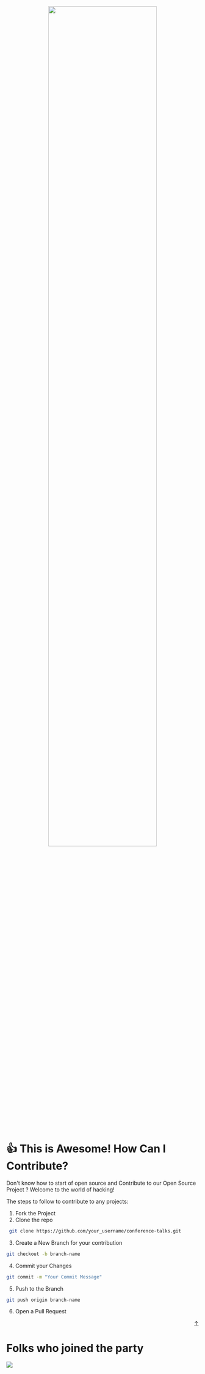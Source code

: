 

<div align="center">
  <img src="https://opengraph.github.com/3b128f0e88464a82a37f2daefd7d594c6f41a3c22b3bf94c0c030135039b5dd7/iamkrvikash/conference-talks" width="75%"/>
</div>


# 👍 This is Awesome! How Can I Contribute?

Don't know how to start of open source and Contribute to our Open Source Project ? Welcome to the world of hacking!

The steps to follow to contribute to any projects:

  1. Fork the Project 
  2. Clone the repo 
  ```sh
   git clone https://github.com/your_username/conference-talks.git
   ```
  3. Create a New Branch for your contribution 
  ```sh
  git checkout -b branch-name
  ```
  4. Commit your Changes 
```sh
git commit -m "Your Commit Message"
```
  5. Push to the Branch 
```sh
git push origin branch-name
```
  6. Open a Pull Request

  <p align="right"><a href="#top">↑</a></p>


# Folks who joined the party
<a href="https://github.com/iamkrvikash/conference-talks/graphs/contributors">
  <img src="https://contrib.rocks/image?repo=iamkrvikash/conference-talks" />
</a>


